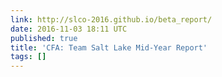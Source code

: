 ```yaml
---
link: http://slco-2016.github.io/beta_report/
date: 2016-11-03 18:11 UTC
published: true
title: 'CFA: Team Salt Lake Mid-Year Report'
tags: []
---
```



